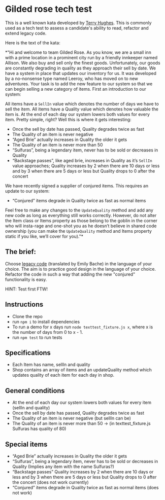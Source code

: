 # Gilded rose tech test

This is a well known kata developed by [Terry Hughes](http://iamnotmyself.com/2011/02/13/refactor-this-the-gilded-rose-kata/). This is commonly used as a tech test to assess a candidate's ability to read, refactor and extend legacy code.

Here is the text of the kata:

*"Hi and welcome to team Gilded Rose. As you know, we are a small inn with a prime location in a prominent city run by a friendly innkeeper named Allison. We also buy and sell only the finest goods. Unfortunately, our goods are constantly degrading in quality as they approach their sell by date. We have a system in place that updates our inventory for us. It was developed by a no-nonsense type named Leeroy, who has moved on to new adventures. Your task is to add the new feature to our system so that we can begin selling a new category of items. First an introduction to our system:

All items have a `SellIn` value which denotes the number of days we have to sell the item. All items have a Quality value which denotes how valuable the item is. At the end of each day our system lowers both values for every item. Pretty simple, right? Well this is where it gets interesting:

- Once the sell by date has passed, Quality degrades twice as fast
- The Quality of an item is never negative
- “Aged Brie” actually increases in Quality the older it gets
- The Quality of an item is never more than 50
- “Sulfuras”, being a legendary item, never has to be sold or decreases in Quality
- “Backstage passes”, like aged brie, increases in Quality as it’s `SellIn` value approaches; Quality increases by 2 when there are 10 days or less and by 3 when there are 5 days or less but Quality drops to 0 after the concert

We have recently signed a supplier of conjured items. This requires an update to our system:

* “Conjured” items degrade in Quality twice as fast as normal items

Feel free to make any changes to the `UpdateQuality` method and add any new code as long as everything still works correctly. However, do not alter the Item class or Items property as those belong to the goblin in the corner who will insta-rage and one-shot you as he doesn’t believe in shared code ownership (you can make the `UpdateQuality` method and Items property static if you like, we’ll cover for you)."*

## The brief:

Choose [legacy code](https://github.com/emilybache/GildedRose-Refactoring-Kata) (translated by Emily Bache) in the language of your choice. The aim is to practice good design in the language of your choice. Refactor the code in such a way that adding the new "conjured" functionality is easy.

HINT: Test first FTW!

## Instructions

- Clone the repo
- run `npm i` to install dependencies
- To run a demo for x days run `node texttest_fixture.js x`, where x is the number of days from 0 to x - 1.
- run `npm test` to run tests

## Specifications

- Each Item has name, sellIn and quality
- Shop contains an array of items and an updateQuality method which updates quality of each item for each day in shop.

General conditions
-------
- At the end of each day our system lowers both values for every item (sellIn and quality)
- Once the sell by date has passed, Quality degrades twice as fast
- The Quality of an item is never negative (but sellIn can be)
- The Quality of an item is never more than 50 -> (in texttest_fixture.js Sulfuras has quality of 80)

Special items
---------
- “Aged Brie” actually increases in Quality the older it gets
- “Sulfuras”, being a legendary item, never has to be sold or decreases in Quality (Implies any item with the name Sulfuras?)
- “Backstage passes” Quality increases by 2 when there are 10 days or less and by 3 when there are 5 days or less but Quality drops to 0 after the concert (does not work currently)
- “Conjured” items degrade in Quality twice as fast as normal items (does not work)
